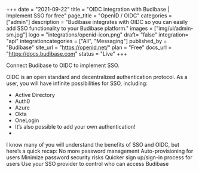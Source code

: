 +++
date = "2021-09-22"
title = "OIDC integration with Budibase | Implement SSO for free"
page_title = "OpenID / OIDC"
categories = ["admin"] 
description = "Budibase integrates with OIDC so you can easily add SSO functionality to your Budibase platform."
images = ["img/ui/admin-sm.jpg"]
logo = "integrations/openid-icon.png"
draft= "false"
integration= "api"
integrationcategories = ["All", "Messaging"]
published_by = "Budibase"
site_url = "https://openid.net/"
plan = "Free"
docs_url = "https://docs.budibase.com"
status = "Live" 
+++

Connect Budibase to OIDC to implement SSO. 

OIDC is an open standard and decentralized authentication protocol. As a user, you will have infinite possibilities for SSO, including:

- Active Directory
- Auth0
- Azure
- Okta
- OneLogin
- It’s also possible to add your own authentication!
- 
I know many of you will understand the benefits of SSO and OIDC, but here’s a quick recap:
No more password management
Auto-provisioning for users
Minimize password security risks
Quicker sign up/sign-in process for users
Use your SSO provider to control who can access Budibase

